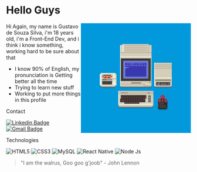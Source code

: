 # Hello Guys

<img align='right' src="Cool_Gif.gif" width="300">

Hi Again, my name is Gustavo de Souza Silva, i'm 18 years old, i'm a Front-End Dev, and i think i know something, working hard to be sure about that

* I know 90% of English, my pronunciation is Getting better all the time
* Trying to learn new stuff
* Working to put more things in this profile
 
<p>Contact</p>

[![Linkedin Badge](https://img.shields.io/badge/LinkedIn-0077B5?style=for-the-badge&logo=linkedin&logoColor=white&link=https://www.linkedin.com/in/gustavo-de-souza-077598206/)](https://www.linkedin.com/in/gustavo-de-souza-077598206/)
[![Gmail Badge](https://img.shields.io/badge/Gmail-D14836?style=for-the-badge&logo=gmail&logoColor=white&link=https://twitter.com/IGotaMellowship)](noobshippuden13@gmail.com)

<p>Technologies</p>

![HTML5](https://img.shields.io/badge/HTML5-E34F26?style=for-the-badge&logo=html5&logoColor=white)
![CSS3](https://img.shields.io/badge/CSS3-1572B6?style=for-the-badge&logo=css3&logoColor=white)
![MySQL](https://img.shields.io/badge/MySQL-00000F?style=for-the-badge&logo=mysql&logoColor=white)
![React Native](https://img.shields.io/badge/React_Native-20232A?style=for-the-badge&logo=react&logoColor=61DAFB)
![Node Js](https://img.shields.io/badge/Node.js-43853D?style=for-the-badge&logo=node-dot-js&logoColor=white)

 > "I am the walrus, Goo goo g'joob" - John Lennon
